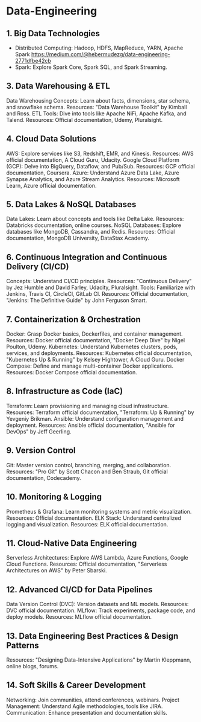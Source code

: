 # Data-Engineering

## 1. Big Data Technologies
* Distributed Computing: Hadoop, HDFS, MapReduce, YARN, Apache Spark https://medium.com/@hebermudezg/data-engineering-2771dfbe42cb
* Spark: Explore Spark Core, Spark SQL, and Spark Streaming.

## 3. Data Warehousing & ETL
Data Warehousing Concepts: Learn about facts, dimensions, star schema, and snowflake schema.
Resources: "Data Warehouse Toolkit" by Kimball and Ross.
ETL Tools: Dive into tools like Apache NiFi, Apache Kafka, and Talend.
Resources: Official documentation, Udemy, Pluralsight.
## 4. Cloud Data Solutions
AWS: Explore services like S3, Redshift, EMR, and Kinesis.
Resources: AWS official documentation, A Cloud Guru, Udacity.
Google Cloud Platform (GCP): Delve into BigQuery, Dataflow, and Pub/Sub.
Resources: GCP official documentation, Coursera.
Azure: Understand Azure Data Lake, Azure Synapse Analytics, and Azure Stream Analytics.
Resources: Microsoft Learn, Azure official documentation.
## 5. Data Lakes & NoSQL Databases
Data Lakes: Learn about concepts and tools like Delta Lake.
Resources: Databricks documentation, online courses.
NoSQL Databases: Explore databases like MongoDB, Cassandra, and Redis.
Resources: Official documentation, MongoDB University, DataStax Academy.
## 6. Continuous Integration and Continuous Delivery (CI/CD)
Concepts: Understand CI/CD principles.
Resources: "Continuous Delivery" by Jez Humble and David Farley, Udacity, Pluralsight.
Tools: Familiarize with Jenkins, Travis CI, CircleCI, GitLab CI.
Resources: Official documentation, "Jenkins: The Definitive Guide" by John Ferguson Smart.
## 7. Containerization & Orchestration
Docker: Grasp Docker basics, Dockerfiles, and container management.
Resources: Docker official documentation, "Docker Deep Dive" by Nigel Poulton, Udemy.
Kubernetes: Understand Kubernetes clusters, pods, services, and deployments.
Resources: Kubernetes official documentation, "Kubernetes Up & Running" by Kelsey Hightower, A Cloud Guru.
Docker Compose: Define and manage multi-container Docker applications.
Resources: Docker Compose official documentation.
## 8. Infrastructure as Code (IaC)
Terraform: Learn provisioning and managing cloud infrastructure.
Resources: Terraform official documentation, "Terraform: Up & Running" by Yevgeniy Brikman.
Ansible: Understand configuration management and deployment.
Resources: Ansible official documentation, "Ansible for DevOps" by Jeff Geerling.
## 9. Version Control
Git: Master version control, branching, merging, and collaboration.
Resources: "Pro Git" by Scott Chacon and Ben Straub, Git official documentation, Codecademy.
## 10. Monitoring & Logging
Prometheus & Grafana: Learn monitoring systems and metric visualization.
Resources: Official documentation.
ELK Stack: Understand centralized logging and visualization.
Resources: ELK official documentation.
## 11. Cloud-Native Data Engineering
Serverless Architectures: Explore AWS Lambda, Azure Functions, Google Cloud Functions.
Resources: Official documentation, "Serverless Architectures on AWS" by Peter Sbarski.
## 12. Advanced CI/CD for Data Pipelines
Data Version Control (DVC): Version datasets and ML models.
Resources: DVC official documentation.
MLflow: Track experiments, package code, and deploy models.
Resources: MLflow official documentation.
## 13. Data Engineering Best Practices & Design Patterns
Resources: "Designing Data-Intensive Applications" by Martin Kleppmann, online blogs, forums.
## 14. Soft Skills & Career Development
Networking: Join communities, attend conferences, webinars.
Project Management: Understand Agile methodologies, tools like JIRA.
Communication: Enhance presentation and documentation skills.
